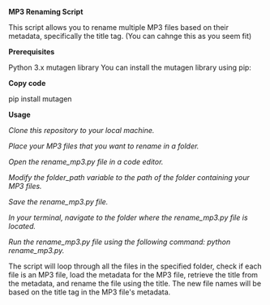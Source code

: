 **MP3 Renaming Script**

This script allows you to rename multiple MP3 files based on their metadata, specifically the title tag. (You can cahnge this as you seem fit) 

**Prerequisites**

Python 3.x
mutagen library
You can install the mutagen library using pip:

**Copy code**

pip install mutagen

**Usage**

*Clone this repository to your local machine.*

*Place your MP3 files that you want to rename in a folder.*

*Open the rename_mp3.py file in a code editor.*

*Modify the folder_path variable to the path of the folder containing your MP3 files.*

*Save the rename_mp3.py file.*

*In your terminal, navigate to the folder where the rename_mp3.py file is located.*

*Run the rename_mp3.py file using the following command: python rename_mp3.py.*

The script will loop through all the files in the specified folder, check if each file is an MP3 file, load the metadata for the MP3 file, retrieve the title from the metadata, and rename the file using the title. The new file names will be based on the title tag in the MP3 file's metadata.